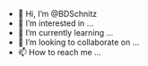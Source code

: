 - 👋 Hi, I’m @BDSchnitz
- 👀 I’m interested in ...
- 🌱 I’m currently learning ...
- 💞️ I’m looking to collaborate on ...
- 📫 How to reach me ...

<!---
BDSchnitz/BDSchnitz is a ✨ special ✨ repository because its `README.md` (this file) appears on your GitHub profile.
You can click the Preview link to take a look at your changes.
--->
